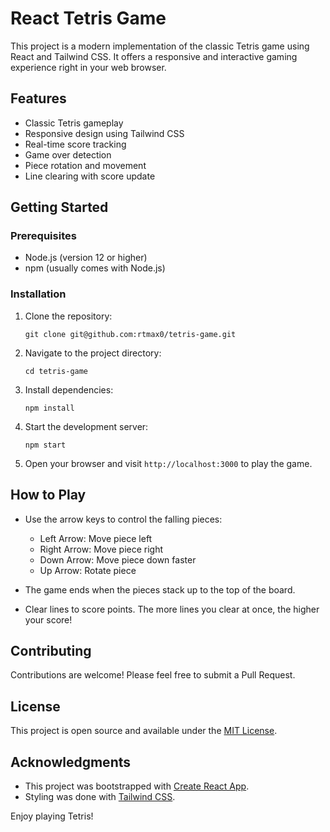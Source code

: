 # React Tetris Game

This project is a modern implementation of the classic Tetris game using React and Tailwind CSS. It offers a responsive and interactive gaming experience right in your web browser.

## Features

- Classic Tetris gameplay
- Responsive design using Tailwind CSS
- Real-time score tracking
- Game over detection
- Piece rotation and movement
- Line clearing with score update

## Getting Started

### Prerequisites

- Node.js (version 12 or higher)
- npm (usually comes with Node.js)

### Installation

1. Clone the repository:
   ```
   git clone git@github.com:rtmax0/tetris-game.git
   ```

2. Navigate to the project directory:
   ```
   cd tetris-game
   ```

3. Install dependencies:
   ```
   npm install
   ```

4. Start the development server:
   ```
   npm start
   ```

5. Open your browser and visit `http://localhost:3000` to play the game.

## How to Play

- Use the arrow keys to control the falling pieces:
  - Left Arrow: Move piece left
  - Right Arrow: Move piece right
  - Down Arrow: Move piece down faster
  - Up Arrow: Rotate piece

- The game ends when the pieces stack up to the top of the board.
- Clear lines to score points. The more lines you clear at once, the higher your score!

## Contributing

Contributions are welcome! Please feel free to submit a Pull Request.

## License

This project is open source and available under the [MIT License](LICENSE).

## Acknowledgments

- This project was bootstrapped with [Create React App](https://github.com/facebook/create-react-app).
- Styling was done with [Tailwind CSS](https://tailwindcss.com/).

Enjoy playing Tetris!
